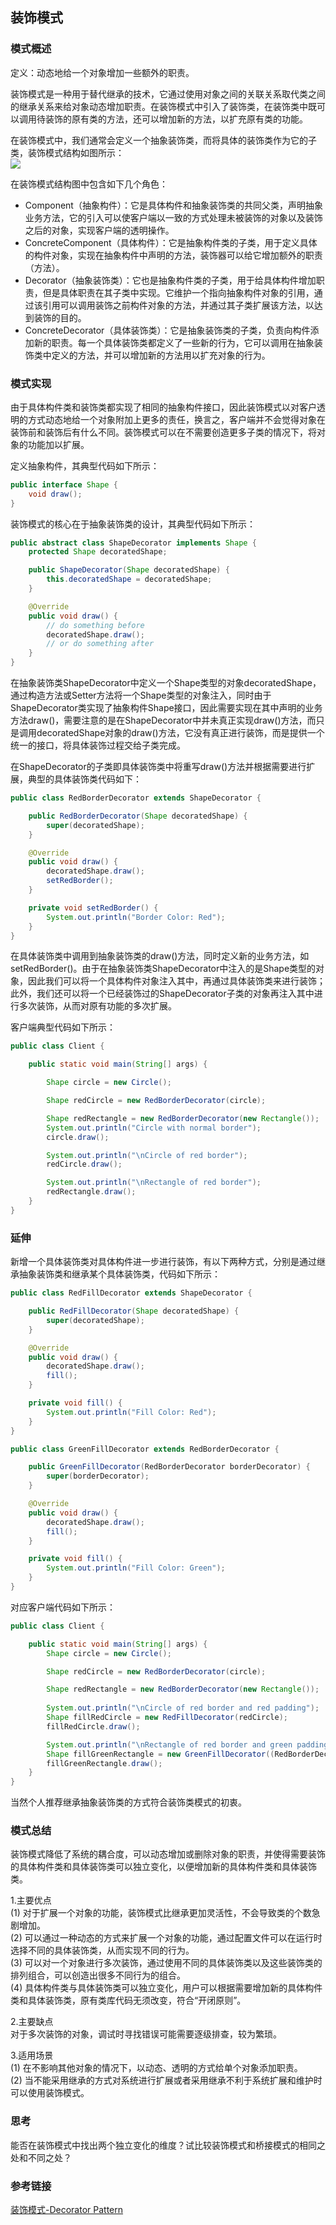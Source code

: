 ## 装饰模式

### 模式概述

定义：动态地给一个对象增加一些额外的职责。

装饰模式是一种用于替代继承的技术，它通过使用对象之间的关联关系取代类之间的继承关系来给对象动态增加职责。在装饰模式中引入了装饰类，在装饰类中既可以调用待装饰的原有类的方法，还可以增加新的方法，以扩充原有类的功能。

在装饰模式中，我们通常会定义一个抽象装饰类，而将具体的装饰类作为它的子类，装饰模式结构如图所示：<br/>
![](src/main/resources/image/装饰模式结构图.png)

在装饰模式结构图中包含如下几个角色：
* Component（抽象构件）：它是具体构件和抽象装饰类的共同父类，声明抽象业务方法，它的引入可以使客户端以一致的方式处理未被装饰的对象以及装饰之后的对象，实现客户端的透明操作。
* ConcreteComponent（具体构件）：它是抽象构件类的子类，用于定义具体的构件对象，实现在抽象构件中声明的方法，装饰器可以给它增加额外的职责（方法）。
* Decorator（抽象装饰类）：它也是抽象构件类的子类，用于给具体构件增加职责，但是具体职责在其子类中实现。它维护一个指向抽象构件对象的引用，通过该引用可以调用装饰之前构件对象的方法，并通过其子类扩展该方法，以达到装饰的目的。
* ConcreteDecorator（具体装饰类）：它是抽象装饰类的子类，负责向构件添加新的职责。每一个具体装饰类都定义了一些新的行为，它可以调用在抽象装饰类中定义的方法，并可以增加新的方法用以扩充对象的行为。

### 模式实现

由于具体构件类和装饰类都实现了相同的抽象构件接口，因此装饰模式以对客户透明的方式动态地给一个对象附加上更多的责任，换言之，客户端并不会觉得对象在装饰前和装饰后有什么不同。装饰模式可以在不需要创造更多子类的情况下，将对象的功能加以扩展。

定义抽象构件，其典型代码如下所示：
```java
public interface Shape {
    void draw();
}
```

装饰模式的核心在于抽象装饰类的设计，其典型代码如下所示：
```java
public abstract class ShapeDecorator implements Shape {
    protected Shape decoratedShape;

    public ShapeDecorator(Shape decoratedShape) {
        this.decoratedShape = decoratedShape;
    }

    @Override
    public void draw() {
        // do something before
        decoratedShape.draw();
        // or do something after
    }
}
```

在抽象装饰类ShapeDecorator中定义一个Shape类型的对象decoratedShape，通过构造方法或Setter方法将一个Shape类型的对象注入，同时由于ShapeDecorator类实现了抽象构件Shape接口，因此需要实现在其中声明的业务方法draw()，需要注意的是在ShapeDecorator中并未真正实现draw()方法，而只是调用decoratedShape对象的draw()方法，它没有真正进行装饰，而是提供一个统一的接口，将具体装饰过程交给子类完成。

在ShapeDecorator的子类即具体装饰类中将重写draw()方法并根据需要进行扩展，典型的具体装饰类代码如下：
```java
public class RedBorderDecorator extends ShapeDecorator {

    public RedBorderDecorator(Shape decoratedShape) {
        super(decoratedShape);
    }

    @Override
    public void draw() {
        decoratedShape.draw();
        setRedBorder();
    }

    private void setRedBorder() {
        System.out.println("Border Color: Red");
    }
}
```

在具体装饰类中调用到抽象装饰类的draw()方法，同时定义新的业务方法，如setRedBorder()。由于在抽象装饰类ShapeDecorator中注入的是Shape类型的对象，因此我们可以将一个具体构件对象注入其中，再通过具体装饰类来进行装饰；此外，我们还可以将一个已经装饰过的ShapeDecorator子类的对象再注入其中进行多次装饰，从而对原有功能的多次扩展。

客户端典型代码如下所示：
```java
public class Client {

    public static void main(String[] args) {

        Shape circle = new Circle();

        Shape redCircle = new RedBorderDecorator(circle);

        Shape redRectangle = new RedBorderDecorator(new Rectangle());
        System.out.println("Circle with normal border");
        circle.draw();

        System.out.println("\nCircle of red border");
        redCircle.draw();

        System.out.println("\nRectangle of red border");
        redRectangle.draw();
    }
}
```

### 延伸

新增一个具体装饰类对具体构件进一步进行装饰，有以下两种方式，分别是通过继承抽象装饰类和继承某个具体装饰类，代码如下所示：
```java
public class RedFillDecorator extends ShapeDecorator {

    public RedFillDecorator(Shape decoratedShape) {
        super(decoratedShape);
    }

    @Override
    public void draw() {
        decoratedShape.draw();
        fill();
    }

    private void fill() {
        System.out.println("Fill Color: Red");
    }
}
```

```java
public class GreenFillDecorator extends RedBorderDecorator {

    public GreenFillDecorator(RedBorderDecorator borderDecorator) {
        super(borderDecorator);
    }

    @Override
    public void draw() {
        decoratedShape.draw();
        fill();
    }

    private void fill() {
        System.out.println("Fill Color: Green");
    }
}
```

对应客户端代码如下所示：
```java
public class Client {

    public static void main(String[] args) {
        Shape circle = new Circle();

        Shape redCircle = new RedBorderDecorator(circle);

        Shape redRectangle = new RedBorderDecorator(new Rectangle());
        
        System.out.println("\nCircle of red border and red padding");
        Shape fillRedCircle = new RedFillDecorator(redCircle);
        fillRedCircle.draw();

        System.out.println("\nRectangle of red border and green padding");
        Shape fillGreenRectangle = new GreenFillDecorator((RedBorderDecorator) redRectangle);
        fillGreenRectangle.draw();
    }
}
```

当然个人推荐继承抽象装饰类的方式符合装饰类模式的初衷。

### 模式总结

装饰模式降低了系统的耦合度，可以动态增加或删除对象的职责，并使得需要装饰的具体构件类和具体装饰类可以独立变化，以便增加新的具体构件类和具体装饰类。

1.主要优点<br/>
(1) 对于扩展一个对象的功能，装饰模式比继承更加灵活性，不会导致类的个数急剧增加。<br/>
(2) 可以通过一种动态的方式来扩展一个对象的功能，通过配置文件可以在运行时选择不同的具体装饰类，从而实现不同的行为。<br/>
(3) 可以对一个对象进行多次装饰，通过使用不同的具体装饰类以及这些装饰类的排列组合，可以创造出很多不同行为的组合。<br/>
(4) 具体构件类与具体装饰类可以独立变化，用户可以根据需要增加新的具体构件类和具体装饰类，原有类库代码无须改变，符合“开闭原则”。

2.主要缺点<br/>
对于多次装饰的对象，调试时寻找错误可能需要逐级排查，较为繁琐。

3.适用场景<br/>
(1) 在不影响其他对象的情况下，以动态、透明的方式给单个对象添加职责。<br/>
(2) 当不能采用继承的方式对系统进行扩展或者采用继承不利于系统扩展和维护时可以使用装饰模式。

### 思考

能否在装饰模式中找出两个独立变化的维度？试比较装饰模式和桥接模式的相同之处和不同之处？

### 参考链接
[装饰模式-Decorator Pattern](https://gof.quanke.name/%E8%A3%85%E9%A5%B0%E6%A8%A1%E5%BC%8F-Decorator%20Pattern.html)